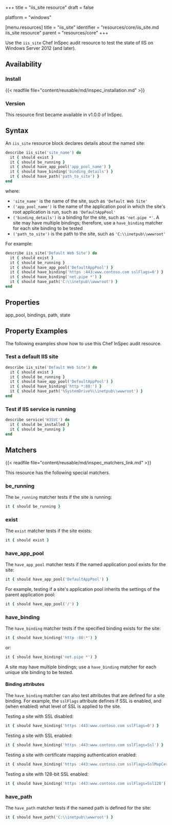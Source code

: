 +++
title = "iis_site resource"
draft = false

platform = "windows"

[menu.resources]
    title = "iis_site"
    identifier = "resources/core/iis_site.md iis_site resource"
    parent = "resources/core"
+++

Use the `iis_site` Chef InSpec audit resource to test the state of IIS on Windows Server 2012 (and later).

## Availability

### Install

{{< readfile file="content/reusable/md/inspec_installation.md" >}}

### Version

This resource first became available in v1.0.0 of InSpec.

## Syntax

An `iis_site` resource block declares details about the named site:

```ruby
describe iis_site('site_name') do
  it { should exist }
  it { should be_running }
  it { should have_app_pool('app_pool_name') }
  it { should have_binding('binding_details') }
  it { should have_path('path_to_site') }
end
```

where:

- `'site_name'` is the name of the site, such as `'Default Web Site'`
- `('app_pool_name')` is the name of the application pool in which the site's root application is run, such as `'DefaultAppPool'`
- `('binding_details')` is a binding for the site, such as `'net.pipe *'`. A site may have multiple bindings; therefore, use a `have_binding` matcher for each site binding to be tested
- `('path_to_site')` is the path to the site, such as `'C:\\inetpub\\wwwroot'`

For example:

```ruby
describe iis_site('Default Web Site') do
  it { should exist }
  it { should be_running }
  it { should have_app_pool('DefaultAppPool') }
  it { should have_binding('https :443:www.contoso.com sslFlags=0') }
  it { should have_binding('net.pipe *') }
  it { should have_path('C:\\inetpub\\wwwroot') }
end
```

## Properties

app_pool, bindings, path, state

## Property Examples

The following examples show how to use this Chef InSpec audit resource.

### Test a default IIS site

```ruby
describe iis_site('Default Web Site') do
  it { should exist }
  it { should be_running }
  it { should have_app_pool('DefaultAppPool') }
  it { should have_binding('http *:80:') }
  it { should have_path('%SystemDrive%\\inetpub\\wwwroot') }
end
```

### Test if IIS service is running

```ruby
describe service('W3SVC') do
  it { should be_installed }
  it { should be_running }
end
```

## Matchers

{{< readfile file="content/reusable/md/inspec_matchers_link.md" >}}

This resource has the following special matchers.

### be_running

The `be_running` matcher tests if the site is running:

```ruby
it { should be_running }
```

### exist

The `exist` matcher tests if the site exists:

```ruby
it { should exist }
```

### have_app_pool

The `have_app_pool` matcher tests if the named application pool exists for the site:

```ruby
it { should have_app_pool('DefaultAppPool') }
```

For example, testing if a site's application pool inherits the settings of the parent application pool:

```ruby
it { should have_app_pool('/') }
```

### have_binding

The `have_binding` matcher tests if the specified binding exists for the site:

```ruby
it { should have_binding('http :80:*') }
```

or:

```ruby
it { should have_binding('net.pipe *') }
```

A site may have multiple bindings; use a `have_binding` matcher for each unique site binding to be tested.

#### Binding attributes

The `have_binding` matcher can also test attributes that are defined for a site binding. For example, the `sslFlags` attribute defines if SSL is enabled, and (when enabled) what level of SSL is applied to the site.

Testing a site with SSL disabled:

```ruby
it { should have_binding('https :443:www.contoso.com sslFlags=0') }
```

Testing a site with SSL enabled:

```ruby
it { should have_binding('https :443:www.contoso.com sslFlags=Ssl') }
```

Testing a site with certificate mapping authentication enabled:

```ruby
it { should have_binding('https :443:www.contoso.com sslFlags=SslMapCert') }
```

Testing a site with 128-bit SSL enabled:

```ruby
it { should have_binding('https :443:www.contoso.com sslFlags=Ssl128') }
```

### have_path

The `have_path` matcher tests if the named path is defined for the site:

```ruby
it { should have_path('C:\\inetpub\\wwwroot') }
```
